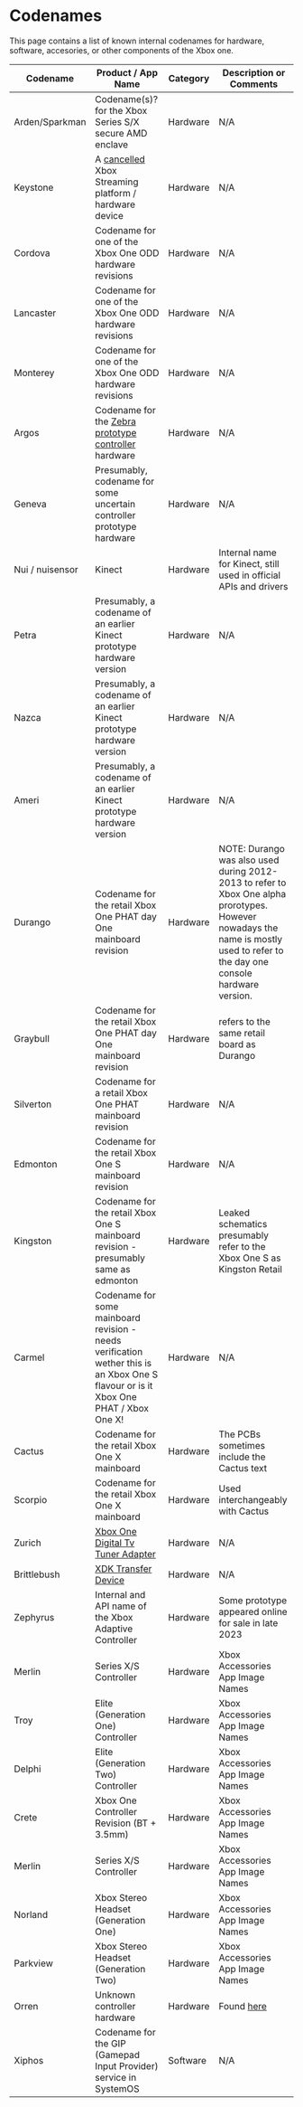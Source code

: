# Codenames

This page contains a list of known internal codenames for hardware, software, accesories, or other components of the Xbox one.

| Codename   |      Product / App Name     | Category |  Description or Comments |
|----------|-------------|------|------|
| Arden/Sparkman | Codename(s)? for the Xbox Series S/X secure AMD enclave | Hardware | N/A |
| Keystone   | A [cancelled](https://kotaku.com/xbox-game-pass-keystone-microsoft-halo-infinite-1849790199) Xbox Streaming platform / hardware device    | Hardware | N/A |
| Cordova    | Codename for one of the Xbox One ODD hardware revisions | Hardware | N/A |
| Lancaster  | Codename for one of the Xbox One ODD hardware revisions | Hardware | N/A |
| Monterey   | Codename for one of the Xbox One ODD hardware revisions | Hardware | N/A |
| Argos  | Codename for the [Zebra prototype controller](https://x.com/TorusHyperV/status/1690416005564993536?s=20) hardware | Hardware | N/A |
| Geneva | Presumably, codename for some uncertain controller prototype hardware | Hardware | N/A |
| Nui / nuisensor | Kinect | Hardware | Internal name for Kinect, still used in official APIs and drivers |
| Petra  | Presumably, a codename of an earlier Kinect prototype hardware version | Hardware | N/A |
| Nazca  | Presumably, a codename of an earlier Kinect prototype hardware version | Hardware | N/A |
| Ameri  | Presumably, a codename of an earlier Kinect prototype hardware version | Hardware | N/A |
| Durango | Codename for the retail Xbox One PHAT day One mainboard revision | Hardware | NOTE: Durango was also used during 2012-2013 to refer to Xbox One alpha prorotypes. However nowadays the name is mostly used to refer to the day one console hardware version. |
| Graybull | Codename for the retail Xbox One PHAT day One mainboard revision | Hardware | refers to the same retail board as Durango |
| Silverton | Codename for a retail Xbox One PHAT mainboard revision | Hardware | N/A |
| Edmonton | Codename for the retail Xbox One S mainboard revision | Hardware | N/A |
| Kingston | Codename for the retail Xbox One S mainboard revision - presumably same as edmonton | Hardware | Leaked schematics presumably refer to the Xbox One S as Kingston Retail |
| Carmel | Codename for some mainboard revision - needs verification wether this is an Xbox One S flavour or is it Xbox One PHAT / Xbox One X! | Hardware | N/A |
| Cactus | Codename for the retail Xbox One X mainboard | Hardware | The PCBs sometimes include the Cactus text |
| Scorpio | Codename for the retail Xbox One X mainboard | Hardware | Used interchangeably with Cactus |
| Zurich | [Xbox One Digital Tv Tuner Adapter](https://www.amazon.de/Xbox-One-Digital-TV-Tuner/dp/B00E97HVJI)   |  Hardware | N/A |
| Brittlebush | [XDK Transfer Device](xdk_transfer.md)   |  Hardware | N/A |
| Zephyrus | Internal and API name of the Xbox Adaptive Controller | Hardware | Some prototype appeared online for sale in late 2023 |
| Merlin | Series X/S Controller | Hardware | Xbox Accessories App Image Names |
| Troy | Elite (Generation One) Controller | Hardware | Xbox Accessories App Image Names |
| Delphi | Elite (Generation Two) Controller | Hardware | Xbox Accessories App Image Names |
| Crete | Xbox One Controller Revision (BT + 3.5mm) | Hardware | Xbox Accessories App Image Names |
| Merlin | Series X/S Controller | Hardware | Xbox Accessories App Image Names |
| Norland | Xbox Stereo Headset (Generation One) | Hardware | Xbox Accessories App Image Names |
| Parkview | Xbox Stereo Headset (Generation Two) | Hardware | Xbox Accessories App Image Names |
| Orren | Unknown controller hardware | Hardware | Found [here](https://xbaccessories.blob.core.windows.net/accessories/M/XB_GA_ew92RW1KHEGfgr6ZoY3DyQ.json) |
| Xiphos | Codename for the GIP (Gamepad Input Provider) service in SystemOS |  Software | N/A |
